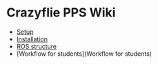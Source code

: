 # Crazyflie PPS Wiki
- [Setup](setup)
- [Installation](installation)
- [ROS structure](ros_structure)
- [Workflow for students](Workflow for students)
